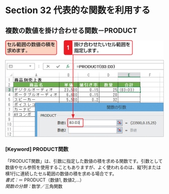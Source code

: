 # Section 32 代表的な関数を利用する

## 複数の数値を掛け合わせる関数－PRODUCT

![](001.png)

### [Keyword] PRODUCT関数
「PRODUCT関数」は、引数に指定した数値の積を求める関数です。引数として数値やセル参照を使用することもありますが、よく使われるのは、縦1列または横1行に連続したセル範囲の数値の積を求める場合です。  
<em>書式：</em>＝ PRODUCT（数値1, 数値2,…）  
<em>関数の分類：</em>数学／三角関数
